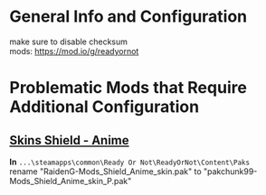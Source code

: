 # General Info and Configuration
make sure to disable checksum   
mods: https://mod.io/g/readyornot   


# Problematic Mods that Require Additional Configuration
## [Skins Shield - Anime](https://mod.io/g/readyornot/m/skins-shield-anime)
**In** `...\steamapps\common\Ready Or Not\ReadyOrNot\Content\Paks`          
rename "RaidenG-Mods_Shield_Anime_skin.pak" to "pakchunk99-Mods_Shield_Anime_skin_P.pak" 

